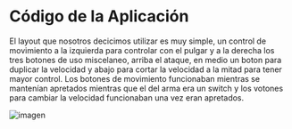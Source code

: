 # Código de la Aplicación

El layout que nosotros decicimos utilizar es muy simple, un control de movimiento a la izquierda para controlar con el pulgar y a la derecha los tres botones de uso miscelaneo, arriba el ataque, en medio un boton para duplicar la velocidad y abajo para cortar la velocidad a la mitad para tener mayor control.
Los botones de movimiento funcionaban mientras se mantenían apretados mientras que el del arma era un switch y los votones para cambiar la velocidad funcionaban una vez eran apretados.

![imagen](https://github.com/oblivion-un/Documentacion-Battlebot-Furia-Polar/assets/104738448/f9f96a94-b3be-4ac9-afcd-5a5cb3f58ca5)
